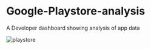 # Google-Playstore-analysis
A Developer dashboard showing analysis of app data 

![playstore](https://staticr1.blastingcdn.com/media/photogallery/2017/7/12/660x290/b_1200x528/how-to-manually-download-and-install-google-play-store-neurogadget-neurogadgetnet_1441881.jpg)
